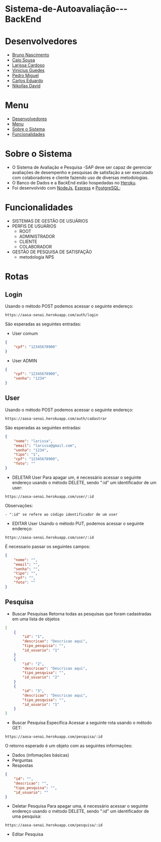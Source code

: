 # Sistema-de-Autoavaliação---BackEnd


# Desenvolvedores
<ul>
  <li><a href="https://github.com/Brun0Nasc">Bruno Nascimento</a></li>
  <li><a href="https://github.com/caiosousaf">Caio Sousa</a></li>
  <li><a href="https://github.com/larissacard">Larissa Cardoso</a></li>
  <li><a href="https://github.com/VinicciusSantos">Vinicius Guedes</a></li>
  <li><a href="https://github.com/PedroMiguel7">Pedro Miguel</a></li>
  <li><a href="https://github.com/cadumeneses">Carlos Eduardo</a></li>
  <li><a href="https://github.com/Ndav07">Nikollas David</a></li>
</ul>

# Menu
- [Desenvolvedores](#desenvolvedores)
- [Menu](#menu)
- [Sobre o Sistema](#sobre-o-sistema)
- [Funcionalidades](#funcionalidades)

# Sobre o Sistema
- O Sistema de Avaliação e Pesquisa -SAP deve ser capaz de gerenciar avaliações de desempenho  e pesquisas de satisfação a ser executado com colaboradores e cliente fazendo uso de diversas metodologias.
-  O Banco de Dados e a BackEnd estão hospedadas no [Heroku](https://www.heroku.com).
- Foi desenvolvido com [NodeJs](https://nodejs.org/en/), [Express](https://expressjs.com/pt-br/) e [PostgreSQL](https://www.postgresql.org);

# Funcionalidades
- SISTEMAS DE GESTÃO DE USUÁRIOS 
- PERFIS DE USUÁRIOS
  - ROOT
  - ADMINISTRADOR 
  - CLIENTE
  - COLABORADOR
- GESTÃO DE PESQUISA DE SATISFAÇÃO 
  - metodologia NPS

# Rotas

## Login
Usando o método POST podemos acessar o seguinte endereço:
```
https://aasa-senai.herokuapp.com/auth/login
``` 

São esperadas as seguintes entradas:

- User comum
```json
{
	"cpf": "12345678900"
}
```

-  User ADMIN
```json
{
	"cpf": "12345678900",
	"senha": "1234"
}
```

## User
Usando o método POST podemos acessar o seguinte endereço:
```
https://aasa-senai.herokuapp.com/auth/cadastrar
``` 

São esperadas as seguintes entradas:
```json
{
	"nome": "larissa",
	"email": "larissa@gmail.com",
	"senha": "1234",
	"tipo": "1",
	"cpf": "12345678900",
	"foto": ""
}
```

- DELETAR User
Para apagar um, é necessário acessar o seguinte endereço usando o método DELETE, sendo ":id" um identificador de um user:
```
https://aasa-senai.herokuapp.com/user/:id
```
Observações:

	- ":id" se refere ao código identificador de um user

- EDITAR User
Usando o método PUT, podemos acessar o seguinte endereço:
```
https://aasa-senai.herokuapp.com/user/:id
```

É necessario passar os seguintes campos:

```json
{
	"nome": "",
	"email": "",
	"senha": "",
	"tipo": "",
	"cpf": "",
	"foto": ""
}
```

## Pesquisa

- Buscar Pesquisas
Retorna todas as pesquisas que foram cadastradas em uma lista de objetos

```json
[
	{
		"id": "1",
		"descricao": "Descricao aqui",
		"tipo_pesquisa": "",
		"id_usuario": "1"
	}
	{
		"id": "2",
		"descricao": "Descricao aqui",
		"tipo_pesquisa": "",
		"id_usuario": "2"
	}
	{
		"id": "3",
		"descricao": "Descricao aqui",
		"tipo_pesquisa": "",
		"id_usuario": "1"
	}
]
```

- Buscar Pesquisa Especifica
Acessar a seguinte rota usando o método GET:
```
https://aasa-senai.herokuapp.com/pesquisa/:id
```
O retorno esperado é um objeto com as seguintes informações:
- Dados (infomações básicas)
- Perguntas
- Respostas

```json
{
	"id": "",
	"descricao": "",
	"tipo_pesquisa": "",
	"id_usuario": ""
}
```

- Deletar Pesquisa
Para apagar uma, é necessário acessar o seguinte endereço usando o método DELETE, sendo ":id" um identificador de uma pesquisa:
```
https://aasa-senai.herokuapp.com/pesquisa/:id
```

- Editar Pesquisa






